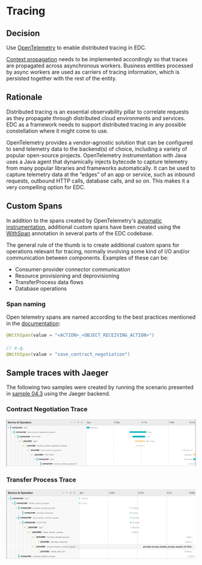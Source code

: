 # Tracing 

## Decision

Use [OpenTelemetry](https://opentelemetry.io/) to enable distributed tracing in EDC. 

[Context propagation](https://opentelemetry.io/docs/instrumentation/java/manual/#context-propagation) needs to be implemented accordingly so that traces are propagated across asynchronous workers. Business entities processed by async workers are used as carriers of tracing information, which is persisted together with the rest of the entity.

## Rationale

Distributed tracing is an essential observability pillar to correlate requests as they propagate through distributed cloud environments and services. EDC as a framework needs to support distributed tracing in any possible constellation where it might come to use. 

OpenTelemetry provides a vendor-agnostic solution that can be configured to send telemetry data to the backend(s) of choice, including a variety of popular open-source projects. OpenTelemetry instrumentation with Java uses a Java agent that dynamically injects bytecode to capture telemetry from many popular libraries and frameworks automatically. It can be used to capture telemetry data at the “edges” of an app or service, such as inbound requests, outbound HTTP calls, database calls, and so on. This makes it a very compelling option for EDC. 

## Custom Spans

In addition to the spans created by OpenTelemetry's [automatic instrumentation](https://opentelemetry.io/docs/instrumentation/java/automatic/), additional custom spans have been created using the [WithSpan](https://github.com/open-telemetry/opentelemetry-java-instrumentation/blob/main/docs/manual-instrumentation.md#creating-spans-around-methods-with-withspan) annotation in several parts of the EDC codebase.

The general rule of the thumb is to create additional custom spans for operations relevant for tracing, normally involving some kind of I/O and/or communication between components. Examples of these can be:

- Consumer-provider connector communication
- Resource provisioning and deprovisioning
- TransferProcess data flows
- Database operations

### Span naming

Open telemetry spans are named according to the best practices mentioned in the [documentation](https://github.com/open-telemetry/opentelemetry-specification/blob/main/specification/trace/api.md#span):

```java
@WithSpan(value = "<ACTION>_<OBJECT_RECEIVING_ACTION>")

// e.g.
@WithSpan(value = "save_contract_negotiation")
```

## Sample traces with Jaeger

The following two samples were created by running the scenario presented in [sample 04.3](../../../../samples/04.3-open-telemetry) using the Jaeger backend.

### Contract Negotiation Trace

![Contract Negotiation](contract_negotiation.png)

### Transfer Process Trace

![Transfer Process](transfer_process.png)